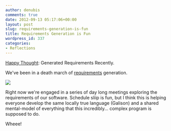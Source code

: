 ```yaml
---
author: denubis
comments: true
date: 2012-09-13 05:17:06+00:00
layout: post
slug: requirements-generation-is-fun
title: Requirements Generation is Fun
wordpress_id: 337
categories:
- Reflections
---
```


[Happy Thought](http://dwarffortresswiki.org/index.php/v0.31:Thought#Happy_Thoughts): Generated Requirements Recently.

We've been in a death march of [requirements](https://docs.google.com/a/fedarch.org/document/d/1cGkTaeY2dfvAV6Za97OGe8zNLvF_YMyPX7qiVEFNC8o/edit#) generation.

[![](http://www.fedarch.org/wordpress/wp-content/uploads//2012/09/WS4135_clean-300x225.jpg)](http://www.fedarch.org/wordpress/?attachment_id=338)

Right now we're engaged in a series of day long meetings exploring the requirements of our software. Schedule sliip is fun, but I think this is helping everyone develop the same locally true language (Galison) and a shared mental-model of everything that this incredibly... complex program is supposed to do.

Wheee!
